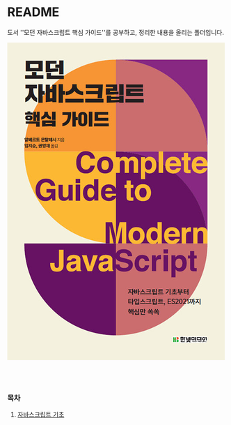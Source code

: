 # README

도서 ''모던 자바스크립트 핵심 가이드''를 공부하고, 정리한 내용을 올리는 폴더입니다.

![img](README.assets/img.jpg)

</br>

</br>

### 목차

1. <a href="https://github.com/1seul357/TIL/blob/master/JavaScript/%EB%AA%A8%EB%8D%98%20%EC%9E%90%EB%B0%94%EC%8A%A4%ED%81%AC%EB%A6%BD%ED%8A%B8%20%ED%95%B5%EC%8B%AC%20%EA%B0%80%EC%9D%B4%EB%93%9C/%EC%9E%90%EB%B0%94%EC%8A%A4%ED%81%AC%EB%A6%BD%ED%8A%B8%20%EA%B8%B0%EC%B4%88.md">자바스크립트 기초</a>
